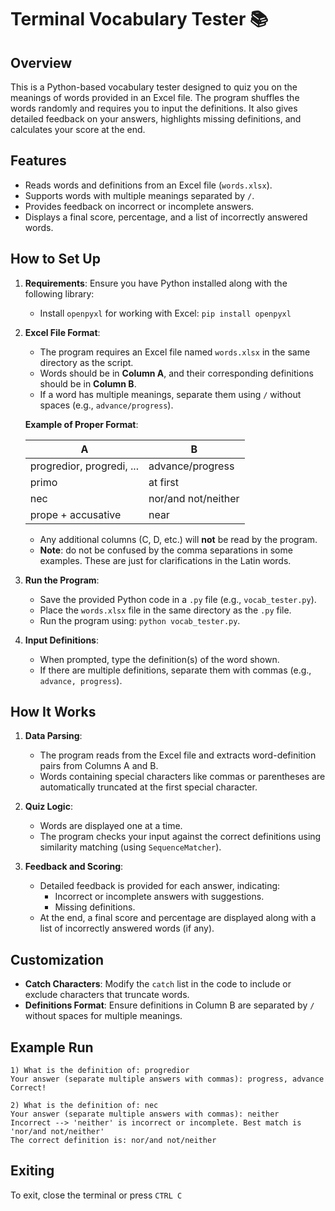 # Terminal Vocabulary Tester 📚

## Overview
This is a Python-based vocabulary tester designed to quiz you on the meanings of words provided in an Excel file. The program shuffles the words randomly and requires you to input the definitions. It also gives detailed feedback on your answers, highlights missing definitions, and calculates your score at the end.

## Features
- Reads words and definitions from an Excel file (`words.xlsx`).
- Supports words with multiple meanings separated by `/`.
- Provides feedback on incorrect or incomplete answers.
- Displays a final score, percentage, and a list of incorrectly answered words.

## How to Set Up
1. **Requirements**: Ensure you have Python installed along with the following library:
   - Install `openpyxl` for working with Excel: `pip install openpyxl`

2. **Excel File Format**:
   - The program requires an Excel file named `words.xlsx` in the same directory as the script.
   - Words should be in **Column A**, and their corresponding definitions should be in **Column B**.
   - If a word has multiple meanings, separate them using `/` without spaces (e.g., `advance/progress`).

   **Example of Proper Format**:

   | A                          | B                            |
   |----------------------------|------------------------------|
   | progredior, progredi, ...  | advance/progress             |
   | primo                      | at first                     |
   | nec                        | nor/and not/neither          |
   | prope + accusative         | near                         |

   - Any additional columns (C, D, etc.) will **not** be read by the program.
   - **Note**: do not be confused by the comma separations in some examples. These are just for clarifications in the Latin words.

3. **Run the Program**:
   - Save the provided Python code in a `.py` file (e.g., `vocab_tester.py`).
   - Place the `words.xlsx` file in the same directory as the `.py` file.
   - Run the program using: `python vocab_tester.py`.

4. **Input Definitions**:
   - When prompted, type the definition(s) of the word shown.
   - If there are multiple definitions, separate them with commas (e.g., `advance, progress`).

## How It Works
1. **Data Parsing**:
   - The program reads from the Excel file and extracts word-definition pairs from Columns A and B.
   - Words containing special characters like commas or parentheses are automatically truncated at the first special character.

2. **Quiz Logic**:
   - Words are displayed one at a time.
   - The program checks your input against the correct definitions using similarity matching (using `SequenceMatcher`).

3. **Feedback and Scoring**:
   - Detailed feedback is provided for each answer, indicating:
     - Incorrect or incomplete answers with suggestions.
     - Missing definitions.
   - At the end, a final score and percentage are displayed along with a list of incorrectly answered words (if any).

## Customization
- **Catch Characters**: Modify the `catch` list in the code to include or exclude characters that truncate words.
- **Definitions Format**: Ensure definitions in Column B are separated by `/` without spaces for multiple meanings.

## Example Run
```plaintext
1) What is the definition of: progredior
Your answer (separate multiple answers with commas): progress, advance
Correct!

2) What is the definition of: nec
Your answer (separate multiple answers with commas): neither
Incorrect --> 'neither' is incorrect or incomplete. Best match is 'nor/and not/neither'
The correct definition is: nor/and not/neither
```
## Exiting
To exit, close the terminal or press ``` CTRL C ```
